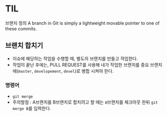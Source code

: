 # TIL

브랜치 정의
    A branch in Git is simply a lightweight movable pointer to one of these commits.

## 브랜치 합치기
 - 이슈에 해당하는 작업을 수행할 때, 별도의 브랜치를 만들고 작업한다.
 - 작업이 끝난 후에는, PULL REQUEST를 사용해 내가 작업한 브랜치를 중요 브랜치에(`master`, `developement`, `devel`)로 병합 시켜야 한다.

 ### 명령어
  - `git merge`
  - 주의할점 : A브랜치를 B브랜치로 합치려고 할 때는 `A`브랜치를 체크아웃 한뒤 `git merge B`를 입력한다.